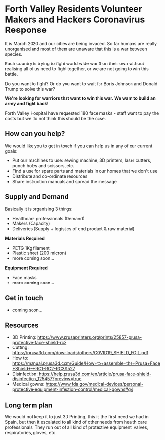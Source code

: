 # Forth Valley Residents Volunteer Makers and Hackers Coronavirus Response

It is March 2020 and our cities are being invaded. So far humans are really unorganised and most of them are unaware that this is a war between species.

Each country is trying to fight world wide war 3 on their own without realising all of us need to fight together, or we are not going to win this battle.

Do you want to fight? Or do you want to wait for Boris Johnson and Donald Trump to solve this war?

**We're looking for warriors that want to win this war. We want to build an army and fight back!**

Forth Valley Hospital have requested 180 face masks - staff want to pay the costs but we do not think this should be the case.

## How can you help?

We would like you to get in touch if you can help us in any of our current goals:

- Put our machines to use: sewing machine, 3D printers, laser cutters, punch holes and scissors, etc.
- Find a use for spare parts and materials in our homes that we don't use
- Distribute and co-ordinate resources
- Share instruction manuals and spread the message

## Supply and Demand

Basically it is organising 3 things:
- Healthcare professionals (Demand)
- Makers (Capacity)
- Deliveries (Supply + logistics of end product & raw material)

**Materials Required**

 * PETG 1Kg filament
 * Plastic sheet (200 micron)
 * more coming soon...

**Equipment Required**

 * Face masks
 * more coming soon...

## Get in touch

 * coming soon...

## Resources

 * 3D Printing: https://www.prusaprinters.org/prints/25857-prusa-protective-face-shield-rc3
 * Cutting: https://prusa3d.com/downloads/others/COVID19_SHIELD_FOIL.pdf
 * How to: https://manual.prusa3d.com/Guide/How+to+assemble+the+Prusa+Face+Shield+-+RC1-RC2-RC3/1527
 * Disinfection: https://help.prusa3d.com/en/article/prusa-face-shield-disinfection_125457?preview=true
 * Medical gowns: https://www.fda.gov/medical-devices/personal-protective-equipment-infection-control/medical-gowns#g4

## Long term plan

We would not keep it to just 3D Printing, this is the first need we had in Spain, but then it escalated to all kind of other needs from health care professionals. They run out of all kind of protective equipment, valves, respiratories, gloves, etc.
